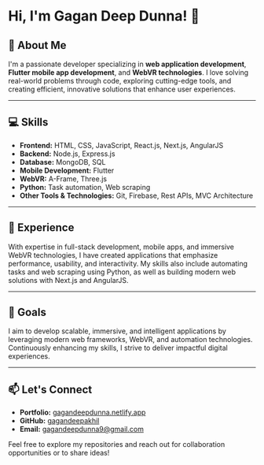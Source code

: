 # Hi, I'm Gagan Deep Dunna! 👋  

## 🚀 About Me  
I'm a passionate developer specializing in **web application development**, **Flutter mobile app development**, and **WebVR technologies**. I love solving real-world problems through code, exploring cutting-edge tools, and creating efficient, innovative solutions that enhance user experiences.  

---

## 💻 Skills  
- **Frontend:** HTML, CSS, JavaScript, React.js, Next.js, AngularJS  
- **Backend:** Node.js, Express.js  
- **Database:** MongoDB, SQL  
- **Mobile Development:** Flutter  
- **WebVR:** A-Frame, Three.js  
- **Python:** Task automation, Web scraping  
- **Other Tools & Technologies:** Git, Firebase, Rest APIs, MVC Architecture  

---

## 🌟 Experience  
With expertise in full-stack development, mobile apps, and immersive WebVR technologies, I have created applications that emphasize performance, usability, and interactivity. My skills also include automating tasks and web scraping using Python, as well as building modern web solutions with Next.js and AngularJS.  

---

## 🎯 Goals  
I aim to develop scalable, immersive, and intelligent applications by leveraging modern web frameworks, WebVR, and automation technologies. Continuously enhancing my skills, I strive to deliver impactful digital experiences.

---

## 📫 Let's Connect  
- **Portfolio:** [gagandeepdunna.netlify.app](https://gagandeepdunna.netlify.app)  
- **GitHub:** [gagandeepakhil](https://github.com/gagandeepakhil)  
- **Email:** gagandeepdunna9@gmail.com

Feel free to explore my repositories and reach out for collaboration opportunities or to share ideas!  
